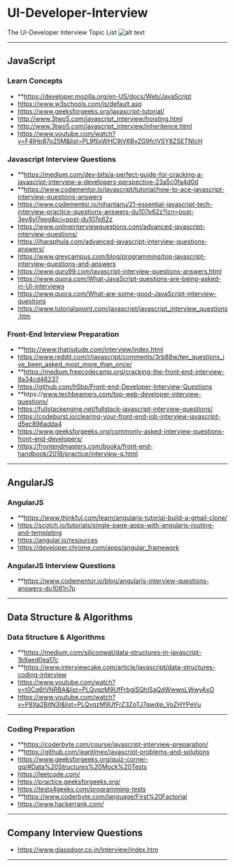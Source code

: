 # UI-Developer-Interview

The UI-Developer Interview Topic List
![alt text](https://cdn-images-1.medium.com/max/1600/1*GYPX0lTSBmon6ibovulEHQ.jpeg "The Interview List")

***

## JavaScript ##
### Learn Concepts ###
* **https://developer.mozilla.org/en-US/docs/Web/JavaScript
* https://www.w3schools.com/js/default.asp
* https://www.geeksforgeeks.org/javascript-tutorial/
* http://www.3two5.com/javascript_interview/hoisting.html
* http://www.3two5.com/javascript_interview/inheritence.html
* https://www.youtube.com/watch?v=F4IHp87o25M&list=PL9flixWHC9jV6BvZG9fclVSY8ZSETNIcH

### Javascript Interview Questions ###
* **https://medium.com/dev-bits/a-perfect-guide-for-cracking-a-javascript-interview-a-developers-perspective-23a5c0fa4d0d
* **https://www.codementor.io/javascript/tutorial/how-to-ace-javascript-interview-questions-answers
* https://www.codementor.io/nihantanu/21-essential-javascript-tech-interview-practice-questions-answers-du107p62z?icn=post-3ey8yl7epg&ici=post-du107p62z
* https://www.onlineinterviewquestions.com/advanced-javascript-interview-questions/
* https://jharaphula.com/advanced-javascript-interview-questions-answers/
* https://www.greycampus.com/blog/programming/top-javascript-interview-questions-and-answers
* https://www.guru99.com/javascript-interview-questions-answers.html
* https://www.quora.com/What-JavaScript-questions-are-being-asked-in-UI-interviews
* https://www.quora.com/What-are-some-good-JavaScript-interview-questions
* https://www.tutorialspoint.com/javascript/javascript_interview_questions.htm

### Front-End Interview Preparation ###
* **http://www.thatjsdude.com/interview/index.html
* https://www.reddit.com/r/javascript/comments/3rb88w/ten_questions_ive_been_asked_most_more_than_once/
* **https://medium.freecodecamp.org/cracking-the-front-end-interview-9a34cd46237
* https://github.com/h5bp/Front-end-Developer-Interview-Questions
* **htps://www.techbeamers.com/top-web-developer-interview-questions/
* https://fullstackengine.net/fullstack-javascript-interview-questions/
* https://codeburst.io/clearing-your-front-end-job-interview-javascript-d5ec896adda4
* https://www.geeksforgeeks.org/commonly-asked-interview-questions-front-end-developers/
* https://frontendmasters.com/books/front-end-handbook/2018/practice/interview-q.html

***

## AngularJS ##
### AngularJS ###
* **https://www.thinkful.com/learn/angularjs-tutorial-build-a-gmail-clone/
* https://scotch.io/tutorials/single-page-apps-with-angularjs-routing-and-templating
* https://angular.io/resources
* https://developer.chrome.com/apps/angular_framework

### AngularJS Interview Questions ###
* **https://www.codementor.io/blog/angularjs-interview-questions-answers-du1081n7p

***

## Data Structure & Algorithms ##
### Data Structure & Algorithms ###
* **https://medium.com/siliconwat/data-structures-in-javascript-1b9aed0ea17c
* **https://www.interviewcake.com/article/javascript/data-structures-coding-interview
* https://www.youtube.com/watch?v=t0Cq6tVNRBA&list=PLQvqzM9UfFrbglSQhlSaQdWwwoLWwyAxO
* https://www.youtube.com/watch?v=P8Xa2BitN3I&list=PLQvqzM9UfFrZ3ZoTJ7qwdjp_VoZHYPeVu

***

### Coding Preparation ###
* **https://coderbyte.com/course/javascript-interview-preparation/
* **https://github.com/jeantimex/javascript-problems-and-solutions
* https://www.geeksforgeeks.org/quiz-corner-gq/#Data%20Structures%20Mock%20Tests
* https://leetcode.com/
* https://practice.geeksforgeeks.org/
* https://tests4geeks.com/programming-tests
* **https://www.coderbyte.com/language/First%20Factorial
* https://www.hackerrank.com/

***

## Company Interview Questions ##
* https://www.glassdoor.co.in/Interview/index.htm

***
